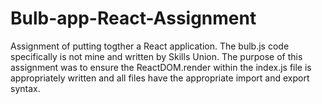 # Bulb-app-React-Assignment

Assignment of putting togther a React application. The bulb.js code specifically is not mine and written by Skills Union. The purpose of this assignment was to ensure the ReactDOM.render within the index.js file is appropriately written and all files have the appropriate import and export syntax. 
